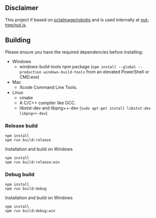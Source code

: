 ## Disclaimer

This project if based on [octaImage/robotjs](https://github.com/octalmage/robotjs) and is used internally at [nut-tree/nut.js](https://github.com/nut-tree/nut.js).

## Building

Please ensure you have the required dependencies before installing:

* Windows
  * windows-build-tools npm package (`npm install --global --production windows-build-tools` from an elevated PowerShell or CMD.exe)
* Mac
  * Xcode Command Line Tools.
* Linux
  * cmake
  * A C/C++ compiler like GCC.
  * libxtst-dev and libpng++-dev (`sudo apt-get install libxtst-dev libpng++-dev`).

### Release build

```
npm install
npm run build:release
```

Installation and build on Windows

```
npm install
npm run build:release:win
```

### Debug build

```
npm install
npm run build:debug
```

Installation and build on Windows

```
npm install
npm run build:debug:win
```
